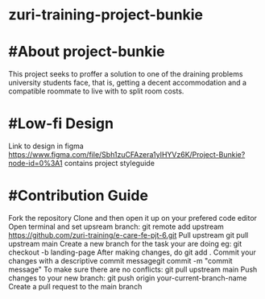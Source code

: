 # zuri-training-project-bunkie
<h1>#About project-bunkie</h1>

This project seeks to proffer a solution to one of the draining problems university students face, that is, getting a decent accommodation and a compatible roommate to live with to split room costs. 

<h1>#Low-fi Design</h1>

Link to design in figma
https://www.figma.com/file/Sbh1zuCFAzera1yIHYVz6K/Project-Bunkie?node-id=0%3A1
contains project styleguide

<h1>#Contribution Guide</h1>

Fork the repository
Clone and then open it up on your prefered code editor
Open terminal and set upsream branch: git remote add upstream https://github.com/zuri-training/e-care-fe-pjt-6.git
Pull upstream git pull upstream main
Create a new branch for the task your are doing eg: git checkout -b landing-page
After making changes, do git add .
Commit your changes with a descriptive commit messagegit commit -m "commit message"
To make sure there are no conflicts: git pull upstream main
Push changes to your new branch: git push origin your-current-branch-name
Create a pull request to the main branch 
